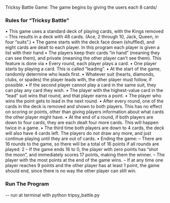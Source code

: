 Tricksy Battle Game:
The game begins by giving the users each 8 cards/


### Rules for “Tricksy Battle”
• This game uses a standard deck of playing cards, with the Kings removed
– This results in a deck with 48 cards. (Ace, 2 through 10, Jack, Queen, in four “suits”.)
• The game starts with the deck face down (shuffled), and eight cards are dealt to each player.
    In this program each player is given a list with their hand
• The players keep their cards “in hand” (meaning they can see them), and private (meaning the
other player can’t see them).
    This feature is done via
• Every round, each player plays a card.
• One player starts by playing a card. This is called “leading”.
• At the start of the game, randomly determine who leads first.
• Whatever suit (hearts, diamonds, clubs, or spades) the player leads with, the other player must
follow, if possible.
• If the second player cannot play a card in the same suit, they can play any card they wish.
• The player with the highest-value card in the “lead” suit wins that round, and that player earns a
point.
• The player who wins the point gets to lead in the next round.
• After every round, one of the cards in the deck is removed and shown to both players. This has
no effect on scoring or points, other than giving players information about what cards the other
player might have.
• At the end of a round, if both players are down to four cards, they are each dealt four more cards.
This will happen twice in a game.
• The third time both players are down to 4 cards, the deck will also have 4 cards left. The players
do not draw any more, and just continue playing until they are out of cards.
• Ending the game:
– There are 16 rounds to the game, so there will be a total of 16 points if all rounds are played.
2
– If the game ends 16 to 0, the player with zero points has “shot the moon”, and immediately
scores 17 points, making them the winner.
– The player with the most points at the end of the game wins.
– If at any time one player reaches 9 points and the other player has at least 1 point, the game
should end, since there is no way the other player can still win.


### Run The Program
-- run at terminal with python tripsy_battle.py